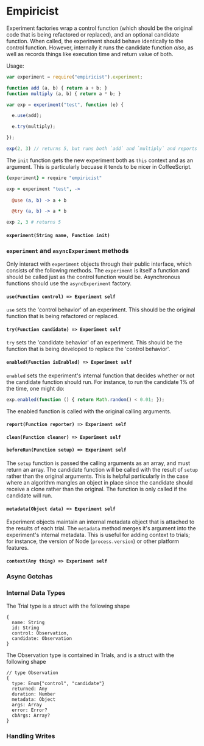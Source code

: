 # Empiricist

Experiment factories wrap a control function (which should be the original code that is being refactored or replaced), and an optional candidate function. When called, the experiment should behave identically to the control function. However, internally it runs the candidate function *also*, as well as records things like execution time and return value of both.

Usage:

```js
var experiment = require("empiricist").experiment;

function add (a, b) { return a + b; }
function multiply (a, b) { return a * b; }

var exp = experiment("test", function (e) {

  e.use(add);

  e.try(multiply);

});

exp(2, 3) // returns 5, but runs both `add` and `multiply` and reports info on them

```

The `init` function gets the new experiment both as `this` context and as an argument. This is particularly becuase it tends to be nicer in CoffeeScript.

```coffeescript
{experiment} = require "empiricist"

exp = experiment "test", ->
  
  @use (a, b) -> a + b

  @try (a, b) -> a * b

exp 2, 3 # returns 5

```

#### `experiment(String name, Function init)`




### `experiment` and `asyncExperiment` methods

Only interact with `experiment` objects through their public interface, which consists of the following methods. The `experiment` is itself a function and should be called just as the control function would be. Asynchronous functions should use the `asyncExperiment` factory.

#### `use(Function control) => Experiment self`
`use` sets the 'control behavior' of an experiment. This should be the original function that is being refactored or replaced.

#### `try(Function candidate) => Experiment self`
`try` sets the 'candidate behavior' of an experiment. This should be the function that is being developed to replace the 'control behavior'.

#### `enabled(Function isEnabled) => Experiment self`
`enabled` sets the experiment's internal function that decides whether or not the candidate function should run. For instance, to run the candidate 1% of the time, one might do:

```js
exp.enabled(function () { return Math.random() < 0.01; });
```

The enabled function is called with the original calling arguments. 

#### `report(Function reporter) => Experiment self`

#### `clean(Function cleaner) => Experiment self`

#### `beforeRun(Function setup) => Experiment self`
The `setup` function is passed the calling arguments as an array, and must return an array. The candidate function will be called with the result of `setup` rather than the original arguments. This is helpful particularly in the case where an algorithm mangles an object in place since the candidate should receive a clone rather than the original. The function is only called if the candidate will run.

#### `metadata(Object data) => Experiment self`
Experiment objects maintain an internal metadata object that is attached to the results of each trial. The `metadata` method merges it's argument into the experiment's internal metadata. This is useful for adding context to trials; for instance, the version of Node (`process.version`) or other platform features.

#### `context(Any thing) => Experiment self`


### Async Gotchas



### Internal Data Types


The Trial type is a struct with the following shape

```
{
  name: String
  id: String
  control: Observation,
  candidate: Observation
}
```

The Observation type is contained in Trials, and is a struct with the following shape

```
// type Observation
{
  type: Enum{"control", "candidate"}
  returned: Any
  duration: Number
  metadata: Object
  args: Array
  error: Error?
  cbArgs: Array?
}
```

### Handling Writes
